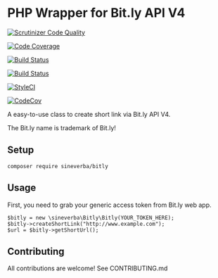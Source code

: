 PHP Wrapper for Bit.ly API V4
=========================

[![Scrutinizer Code Quality](https://scrutinizer-ci.com/g/sineverba/bitly-php/badges/quality-score.png?b=master)](https://scrutinizer-ci.com/g/sineverba/bitly-php/?branch=master)

[![Code Coverage](https://scrutinizer-ci.com/g/sineverba/bitly-php/badges/coverage.png?b=master)](https://scrutinizer-ci.com/g/sineverba/bitly-php/?branch=master)

[![Build Status](https://scrutinizer-ci.com/g/sineverba/bitly-php/badges/build.png?b=master)](https://scrutinizer-ci.com/g/sineverba/bitly-php/build-status/master)

[![Build Status](https://travis-ci.org/sineverba/bitly-php.svg?branch=master)](https://travis-ci.org/sineverba/bitly-php)

[![StyleCI](https://github.styleci.io/repos/164450893/shield?branch=master)](https://github.styleci.io/repos/164450893)

[![CodeCov](https://codecov.io/gh/sineverba/bitly-php/branch/master/graph/badge.svg)](https://codecov.io/gh/sineverba/bitly-php)

A easy-to-use class to create short link via Bit.ly API V4.

The Bit.ly name is trademark of Bit.ly!

## Setup
```
composer require sineverba/bitly
```
## Usage
First, you need to grab your generic access token from Bit.ly web app.

```
$bitly = new \sineverba\Bitly\Bitly(YOUR_TOKEN_HERE);
$bitly->createShortLink("http://www.example.com");
$url = $bitly->getShortUrl();
``` 

## Contributing
All contributions are welcome! See CONTRIBUTING.md